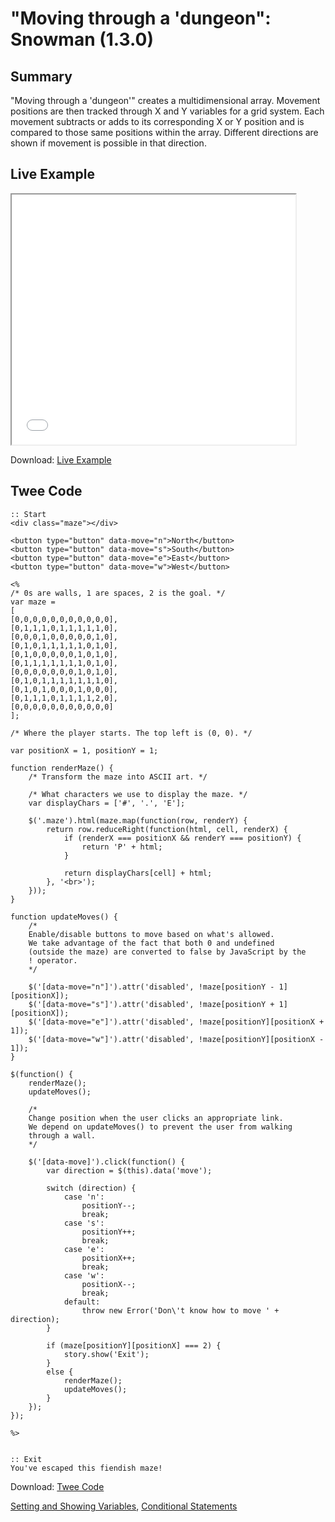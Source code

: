 # "Moving through a 'dungeon": Snowman (1.3.0)

## Summary

"Moving through a 'dungeon'" creates a multidimensional array. Movement positions are then tracked through X and Y variables for a grid system. Each movement subtracts or adds to its corresponding X or Y position and is compared to those same positions within the array. Different directions are shown if movement is possible in that direction.

## Live Example

<section>
<iframe src="snowman_dungeonmoving_example.html" height=400 width=90%></iframe>

Download: <a href="snowman_dungeonmoving_example.html" target="_blank">Live Example</a>
</section>

## Twee Code

```twee
:: Start
<div class="maze"></div>

<button type="button" data-move="n">North</button>
<button type="button" data-move="s">South</button>
<button type="button" data-move="e">East</button>
<button type="button" data-move="w">West</button>

<%
/* 0s are walls, 1 are spaces, 2 is the goal. */
var maze = 
[
[0,0,0,0,0,0,0,0,0,0,0],
[0,1,1,1,0,1,1,1,1,1,0],
[0,0,0,1,0,0,0,0,0,1,0],
[0,1,0,1,1,1,1,1,0,1,0],
[0,1,0,0,0,0,0,1,0,1,0],
[0,1,1,1,1,1,1,1,0,1,0],
[0,0,0,0,0,0,0,1,0,1,0],
[0,1,0,1,1,1,1,1,1,1,0],
[0,1,0,1,0,0,0,1,0,0,0],
[0,1,1,1,0,1,1,1,1,2,0],
[0,0,0,0,0,0,0,0,0,0,0]
];

/* Where the player starts. The top left is (0, 0). */

var positionX = 1, positionY = 1;

function renderMaze() {
	/* Transform the maze into ASCII art. */
	
	/* What characters we use to display the maze. */
	var displayChars = ['#', '.', 'E'];

	$('.maze').html(maze.map(function(row, renderY) {
		return row.reduceRight(function(html, cell, renderX) {
			if (renderX === positionX && renderY === positionY) {
				return 'P' + html;
			}
			
			return displayChars[cell] + html;
		}, '<br>');
	}));
}

function updateMoves() {
	/*
	Enable/disable buttons to move based on what's allowed.
	We take advantage of the fact that both 0 and undefined
	(outside the maze) are converted to false by JavaScript by the
	! operator.
	*/

	$('[data-move="n"]').attr('disabled', !maze[positionY - 1][positionX]);
	$('[data-move="s"]').attr('disabled', !maze[positionY + 1][positionX]);
	$('[data-move="e"]').attr('disabled', !maze[positionY][positionX + 1]);
	$('[data-move="w"]').attr('disabled', !maze[positionY][positionX - 1]);
}

$(function() {
	renderMaze();
	updateMoves();
	
	/*
	Change position when the user clicks an appropriate link.
	We depend on updateMoves() to prevent the user from walking
	through a wall.
	*/

	$('[data-move]').click(function() {
		var direction = $(this).data('move');
	
		switch (direction) {
			case 'n':
				positionY--;
				break;
			case 's':
				positionY++;
				break;
			case 'e':
				positionX++;
				break;
			case 'w':
				positionX--;
				break;
			default:
				throw new Error('Don\'t know how to move ' + direction);
		}
		
		if (maze[positionY][positionX] === 2) {
			story.show('Exit');
		}
		else {
			renderMaze();
			updateMoves();
		}
	});
});

%>


:: Exit
You've escaped this fiendish maze!
```

Download: <a href="snowman_dungeonmoving_twee.txt" target="_blank">Twee Code</a>

[Setting and Showing Variables](../../settingandshowing/snowman/snowman_settingandshowing.md), 
[Conditional Statements](../../conditionalstatements/snowman/snowman_conditionalstatements.md)
